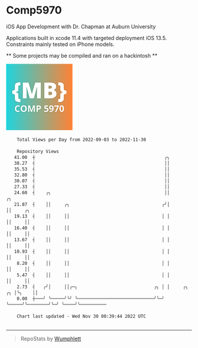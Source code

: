 # Comp5970
iOS App Development with Dr. Chapman at Auburn University

Applications built in xcode 11.4 with targeted deployment iOS 13.5.
Constraints mainly tested on iPhone models.

** Some projects may be compiled and ran on a hackintosh **

![App Icon](https://github.com/MatthewBentz/Comp5970/blob/master/Assignment1a-mlb0119/Assignment1a-mlb0119/Assets.xcassets/AppIcon.appiconset/180.png)

```
    Total Views per Day from 2022-09-03 to 2022-11-30

    Repository Views
   41.00  ┼                                                 ╭╮
   38.27  ┤                                                 ││
   35.53  ┤                                                 ││
   32.80  ┤                                                 ││
   30.07  ┤                                                 ││
   27.33  ┤                                                 ││
   24.60  ┤    ╭╮                                           ││                  ╭╮
   21.87  ┤    ││     ╭╮                                   ╭╯│                  ││     ╭╮
   19.13  ┤    ││     ││                                   │ │                  ││     ││
   16.40  ┤    ││     ││                                   │ │                  ││     ││
   13.67  ┤    ││     ││                                   │ │                  ││     ││
   10.93  ┤    ││     ││                                   │ │                  ││     ││
    8.20  ┤    ││     ││                                   │ │                  ││     ││
    5.47  ┤    ││     ││                                   │ │                  ││     ││
    2.73  ┤   ╭╯│     ││╭─╮                             ╭╮ │ │     ╭╮        ╭╮ │╰╮    ││
    0.00  ┼───╯ ╰─────╯╰╯ ╰─────────────────────────────╯╰─╯ ╰─────╯╰────────╯╰─╯ ╰────╯╰──────────

    Chart last updated - Wed Nov 30 00:39:44 2022 UTC
    
```

---

> RepoStats by [Wumphlett](https://github.com/Wumphlett)
